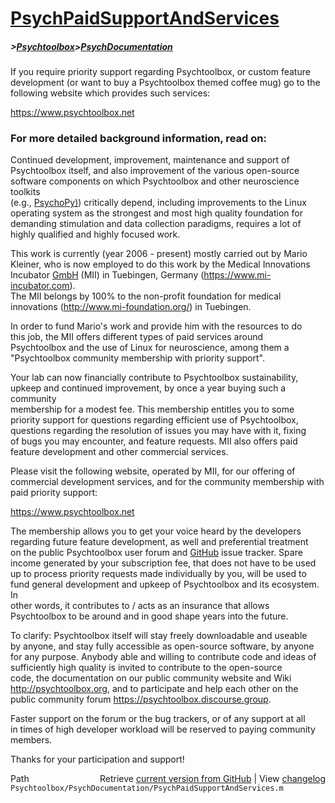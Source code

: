 # [PsychPaidSupportAndServices](PsychPaidSupportAndServices)
##### >[Psychtoolbox](Psychtoolbox)>[PsychDocumentation](PsychDocumentation)

  
If you require priority support regarding Psychtoolbox, or custom feature  
development (or want to buy a Psychtoolbox themed coffee mug) go to the  
following website which provides such services:  
  
https://www.psychtoolbox.net  
  
  
### For more detailed background information, read on:  
  
Continued development, improvement, maintenance and support of  
Psychtoolbox itself, and also improvement of the various open-source  
software components on which Psychtoolbox and other neuroscience toolkits  
(e.g., [PsychoPy)](PsychoPy)) critically depend, including improvements to the Linux  
operating system as the strongest and most high quality foundation for  
demanding stimulation and data collection paradigms, requires a lot of  
highly qualified and highly focused work.  
  
This work is currently (year 2006 - present) mostly carried out by Mario  
Kleiner, who is now employed to do this work by the Medical Innovations  
Incubator [GmbH](GmbH) (MII) in Tuebingen, Germany (https://www.mi-incubator.com).  
The MII belongs by 100% to the non-profit foundation for medical  
innovations (http://www.mi-foundation.org/) in Tuebingen.  
  
In order to fund Mario's work and provide him with the resources to do  
this job, the MII offers different types of paid services around  
Psychtoolbox and the use of Linux for neuroscience, among them a  
"Psychtoolbox community membership with priority support".  
  
Your lab can now financially contribute to Psychtoolbox sustainability,  
upkeep and continued improvement, by once a year buying such a community  
membership for a modest fee. This membership entitles you to some  
priority support for questions regarding efficient use of Psychtoolbox,  
questions regarding the resolution of issues you may have with it, fixing  
of bugs you may encounter, and feature requests. MII also offers paid  
feature development and other commercial services.  
  
Please visit the following website, operated by MII, for our offering of  
commercial development services, and for the community membership with  
paid priority support:  
  
  
https://www.psychtoolbox.net  
  
  
The membership allows you to get your voice heard by the developers  
regarding future feature development, as well and preferential treatment  
on the public Psychtoolbox user forum and [GitHub](GitHub) issue tracker. Spare  
income generated by your subscription fee, that does not have to be used  
up to process priority requests made individually by you, will be used to  
fund general development and upkeep of Psychtoolbox and its ecosystem. In  
other words, it contributes to / acts as an insurance that allows  
Psychtoolbox to be around and in good shape years into the future.  
  
To clarify: Psychtoolbox itself will stay freely downloadable and useable  
by anyone, and stay fully accessible as open-source software, by anyone  
for any purpose. Anybody able and willing to contribute code and ideas of  
sufficiently high quality is invited to contribute to the open-source  
code, the documentation on our public community website and Wiki  
http://psychtoolbox.org, and to participate and help each other on the  
public community forum https://psychtoolbox.discourse.group.  
  
Faster support on the forum or the bug trackers, or of any support at all  
in times of high developer workload will be reserved to paying community  
members.  
  
Thanks for your participation and support!  
  




<div class="code_header" style="text-align:right;">
  <span style="float:left;">Path&nbsp;&nbsp;</span> <span class="counter">Retrieve <a href=
  "https://raw.github.com/Psychtoolbox-3/Psychtoolbox-3/beta/Psychtoolbox/PsychDocumentation/PsychPaidSupportAndServices.m">current version from GitHub</a> | View <a href=
  "https://github.com/Psychtoolbox-3/Psychtoolbox-3/commits/beta/Psychtoolbox/PsychDocumentation/PsychPaidSupportAndServices.m">changelog</a></span>
</div>
<div class="code">
  <code>Psychtoolbox/PsychDocumentation/PsychPaidSupportAndServices.m</code>
</div>

